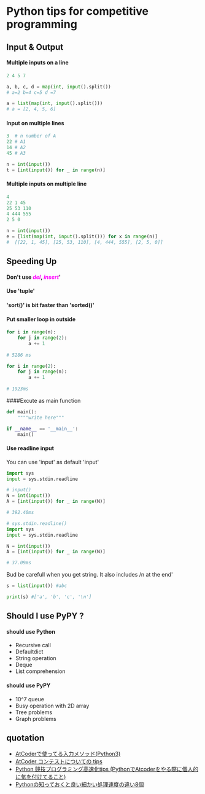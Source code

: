 # Python tips for competitive programming

## Input & Output
#### Multiple inputs on a line
```python
2 4 5 7
```
```python
a, b, c, d = map(int, input().split())
# a=2 b=4 c=5 d =7

a = list(map(int, input().split()))
# a = [2, 4, 5, 6] 
```
#### Input on multiple lines
```python
3  # n number of A
22 # A1 
14 # A2
45 # A3
```
```python
n = int(input()) 
t = [int(input()) for _ in range(n)] 
```

#### Multiple inputs on multiple line
```python
4
22 1 45
25 53 110
4 444 555
2 5 0
```
```python
n = int(input())
e = [list(map(int, input().split())) for x in range(n)] 
#  [[22, 1, 45], [25, 53, 110], [4, 444, 555], [2, 5, 0]]
```
## Speeding Up
#### Don't use <font color="Magenta">*del*</font>, <font color="Magenta">*insert*</font>'
#### Use 'tuple'
#### 'sort()' is bit faster than 'sorted()'
#### Put smaller loop in outside
```python
for i in range(n):
    for j in range(2):
        a += 1
        
# 5286 ms
```
```python
for i in range(2):
    for j in range(n):
        a += 1 
        
# 1923ms
```
####Excute as main function
```python
def main():
    """"write here"""

if __name__ == '__main__':
    main()
```


#### Use readline input

You can use 'input' as default 'input'
```python
import sys
input = sys.stdin.readline
```
```python
# input()
N = int(input())
A = [int(input()) for _ in range(N)]

# 392.40ms
```

```python
# sys.stdin.readline()
import sys
input = sys.stdin.readline

N = int(input())
A = [int(input()) for _ in range(N)]

# 37.09ms
```
Bud be carefull when you get string. It also includes /n at the end'
```python
s = list(input()) #abc

print(s) #['a', 'b', 'c', '\n']
```

## Should I use PyPY ?
#### should use Python
- Recursive call
- Defaultdict
- String operation
- Deque
- List comprehension

####  should use PyPY
- 10^7 queue
- Busy operation with 2D array
- Tree problems
- Graph problems
## quotation
- [AtCoderで使ってる入力メソッド(Python3)](https://qiita.com/fmhr/items/77fc453e2fb1bc02e392)
- [AtCoder コンテストについての tips](https://qiita.com/drken/items/8a6f139158cde8a61dce)
- [Python 競技プログラミング高速化tips (PythonでAtcoderをやる際に個人的に気を付けてること)](https://juppy.hatenablog.com/entry/2019/06/14/Python_%E7%AB%B6%E6%8A%80%E3%83%97%E3%83%AD%E3%82%B0%E3%83%A9%E3%83%9F%E3%83%B3%E3%82%B0%E9%AB%98%E9%80%9F%E5%8C%96tips_%28Python%E3%81%A7Atcoder%E3%82%92%E3%82%84%E3%82%8B%E9%9A%9B%E3%81%AB%E5%80%8B)
- [Pythonの知っておくと良い細かい処理速度の違い8個](https://www.kumilog.net/entry/python-speed-comp)
